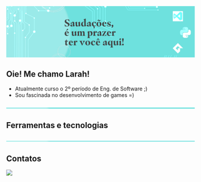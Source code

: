 <img src="read/saudacoes.png">

## Oie! Me chamo Larah!

-  Atualmente curso o 2º período de Eng. de Software ;)
-  Sou fascinada no desenvolvimento de games =)

<img src="read/faixa.png">

## Ferramentas e tecnologias



<img src="read/faixa.png">

## Contatos


<div>
  <a href="https://instagram.com/laah_nanes" target="_blank"><img src="https://img.shields.io/badge/-Instagram-%23E4405F?style=for-the-badge&logo=instagram&logoColor=white" target="_blank"></a>
</div>
